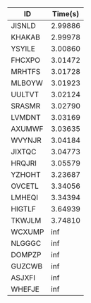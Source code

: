 |ID|Time(s)|
|-|-|
|JISNLD|2.99886|
|KHAKAB|2.99978|
|YSYILE|3.00860|
|FHCXPO|3.01472|
|MRHTFS|3.01728|
|MLBOYW|3.01923|
|UULTVT|3.02124|
|SRASMR|3.02790|
|LVMDNT|3.03169|
|AXUMWF|3.03635|
|WVYNJR|3.04184|
|JIXTQC|3.04773|
|HRQJRI|3.05579|
|YZHOHT|3.23687|
|OVCETL|3.34056|
|LMHEQI|3.34394|
|HIGTLF|3.64939|
|TKWJLM|3.74810|
|WCXUMP|inf|
|NLGGGC|inf|
|DOMPZP|inf|
|GUZCWB|inf|
|ASJXFI|inf|
|WHEFJE|inf|
